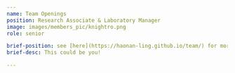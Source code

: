 ```yaml
---
name: Team Openings
position: Research Associate & Laboratory Manager
image: images/members_pic/knightro.png
role: senior

brief-position: see [here](https://haonan-ling.github.io/team/) for more details.
brief-desc: This could be you!

---
```

